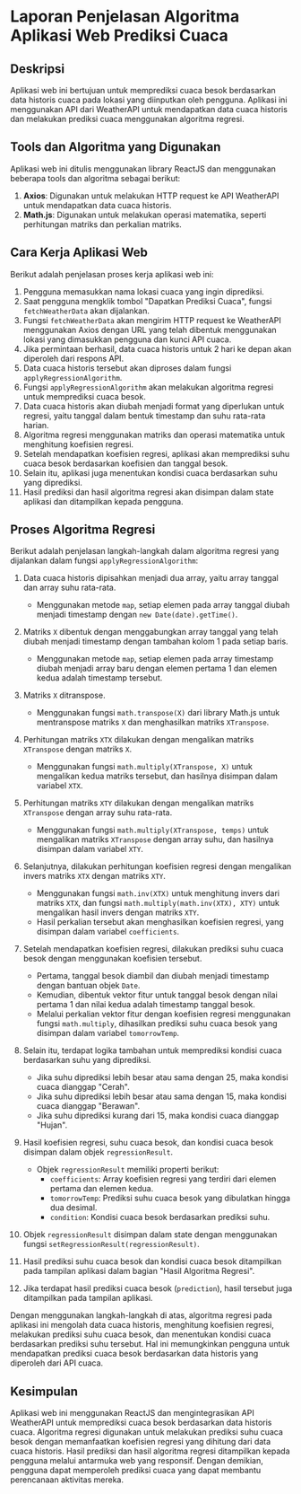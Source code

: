 # Laporan Penjelasan Algoritma Aplikasi Web Prediksi Cuaca

## Deskripsi
Aplikasi web ini bertujuan untuk memprediksi cuaca besok berdasarkan data historis cuaca pada lokasi yang diinputkan oleh pengguna. Aplikasi ini menggunakan API dari WeatherAPI untuk mendapatkan data cuaca historis dan melakukan prediksi cuaca menggunakan algoritma regresi.

## Tools dan Algoritma yang Digunakan
Aplikasi web ini ditulis menggunakan library ReactJS dan menggunakan beberapa tools dan algoritma sebagai berikut:

1. **Axios**: Digunakan untuk melakukan HTTP request ke API WeatherAPI untuk mendapatkan data cuaca historis.
2. **Math.js**: Digunakan untuk melakukan operasi matematika, seperti perhitungan matriks dan perkalian matriks.

## Cara Kerja Aplikasi Web
Berikut adalah penjelasan proses kerja aplikasi web ini:

1. Pengguna memasukkan nama lokasi cuaca yang ingin diprediksi.
2. Saat pengguna mengklik tombol "Dapatkan Prediksi Cuaca", fungsi `fetchWeatherData` akan dijalankan.
3. Fungsi `fetchWeatherData` akan mengirim HTTP request ke WeatherAPI menggunakan Axios dengan URL yang telah dibentuk menggunakan lokasi yang dimasukkan pengguna dan kunci API cuaca.
4. Jika permintaan berhasil, data cuaca historis untuk 2 hari ke depan akan diperoleh dari respons API.
5. Data cuaca historis tersebut akan diproses dalam fungsi `applyRegressionAlgorithm`.
6. Fungsi `applyRegressionAlgorithm` akan melakukan algoritma regresi untuk memprediksi cuaca besok.
7. Data cuaca historis akan diubah menjadi format yang diperlukan untuk regresi, yaitu tanggal dalam bentuk timestamp dan suhu rata-rata harian.
8. Algoritma regresi menggunakan matriks dan operasi matematika untuk menghitung koefisien regresi.
9. Setelah mendapatkan koefisien regresi, aplikasi akan memprediksi suhu cuaca besok berdasarkan koefisien dan tanggal besok.
10. Selain itu, aplikasi juga menentukan kondisi cuaca berdasarkan suhu yang diprediksi.
11. Hasil prediksi dan hasil algoritma regresi akan disimpan dalam state aplikasi dan ditampilkan kepada pengguna.

## Proses Algoritma Regresi

Berikut adalah penjelasan langkah-langkah dalam algoritma regresi yang dijalankan dalam fungsi `applyRegressionAlgorithm`:

1. Data cuaca historis dipisahkan menjadi dua array, yaitu array tanggal dan array suhu rata-rata.
   - Menggunakan metode `map`, setiap elemen pada array tanggal diubah menjadi timestamp dengan `new Date(date).getTime()`.

2. Matriks `X` dibentuk dengan menggabungkan array tanggal yang telah diubah menjadi timestamp dengan tambahan kolom 1 pada setiap baris.
   - Menggunakan metode `map`, setiap elemen pada array timestamp diubah menjadi array baru dengan elemen pertama 1 dan elemen kedua adalah timestamp tersebut.

3. Matriks `X` ditranspose.
   - Menggunakan fungsi `math.transpose(X)` dari library Math.js untuk mentranspose matriks `X` dan menghasilkan matriks `XTranspose`.

4. Perhitungan matriks `XTX` dilakukan dengan mengalikan matriks `XTranspose` dengan matriks `X`.
   - Menggunakan fungsi `math.multiply(XTranspose, X)` untuk mengalikan kedua matriks tersebut, dan hasilnya disimpan dalam variabel `XTX`.

5. Perhitungan matriks `XTY` dilakukan dengan mengalikan matriks `XTranspose` dengan array suhu rata-rata.
   - Menggunakan fungsi `math.multiply(XTranspose, temps)` untuk mengalikan matriks `XTranspose` dengan array suhu, dan hasilnya disimpan dalam variabel `XTY`.

6. Selanjutnya, dilakukan perhitungan koefisien regresi dengan mengalikan invers matriks `XTX` dengan matriks `XTY`.
   - Menggunakan fungsi `math.inv(XTX)` untuk menghitung invers dari matriks `XTX`, dan fungsi `math.multiply(math.inv(XTX), XTY)` untuk mengalikan hasil invers dengan matriks `XTY`.
   - Hasil perkalian tersebut akan menghasilkan koefisien regresi, yang disimpan dalam variabel `coefficients`.

7. Setelah mendapatkan koefisien regresi, dilakukan prediksi suhu cuaca besok dengan menggunakan koefisien tersebut.
   - Pertama, tanggal besok diambil dan diubah menjadi timestamp dengan bantuan objek `Date`.
   - Kemudian, dibentuk vektor fitur untuk tanggal besok dengan nilai pertama 1 dan nilai kedua adalah timestamp tanggal besok.
   - Melalui perkalian vektor fitur dengan koefisien regresi menggunakan fungsi `math.multiply`, dihasilkan prediksi suhu cuaca besok yang disimpan dalam variabel `tomorrowTemp`.

8. Selain itu, terdapat logika tambahan untuk memprediksi kondisi cuaca berdasarkan suhu yang diprediksi.
   - Jika suhu diprediksi lebih besar atau sama dengan 25, maka kondisi cuaca dianggap "Cerah".
   - Jika suhu diprediksi lebih besar atau sama dengan 15, maka kondisi cuaca dianggap "Berawan".
   - Jika suhu diprediksi kurang dari 15, maka kondisi cuaca dianggap "Hujan".

9. Hasil koefisien regresi, suhu cuaca besok, dan kondisi cuaca besok disimpan dalam objek `regressionResult`.
   - Objek `regressionResult` memiliki properti berikut:
     - `coefficients`: Array koefisien regresi yang terdiri dari elemen pertama dan elemen kedua.
     - `tomorrowTemp`: Prediksi suhu cuaca besok yang dibulatkan hingga dua desimal.
     - `condition`: Kondisi cuaca besok berdasarkan prediksi suhu.

10. Objek `regressionResult` disimpan dalam state dengan menggunakan fungsi `setRegressionResult(regressionResult)`.

11. Hasil prediksi suhu cuaca besok dan kondisi cuaca besok ditampilkan pada tampilan aplikasi dalam bagian "Hasil Algoritma Regresi".

12. Jika terdapat hasil prediksi cuaca besok (`prediction`), hasil tersebut juga ditampilkan pada tampilan aplikasi.

Dengan menggunakan langkah-langkah di atas, algoritma regresi pada aplikasi ini mengolah data cuaca historis, menghitung koefisien regresi, melakukan prediksi suhu cuaca besok, dan menentukan kondisi cuaca berdasarkan prediksi suhu tersebut. Hal ini memungkinkan pengguna untuk mendapatkan prediksi cuaca besok berdasarkan data historis yang diperoleh dari API cuaca.



## Kesimpulan
Aplikasi web ini menggunakan ReactJS dan mengintegrasikan API WeatherAPI untuk memprediksi cuaca besok berdasarkan data historis cuaca. Algoritma regresi digunakan untuk melakukan prediksi suhu cuaca besok dengan memanfaatkan koefisien regresi yang dihitung dari data cuaca historis. Hasil prediksi dan hasil algoritma regresi ditampilkan kepada pengguna melalui antarmuka web yang responsif. Dengan demikian, pengguna dapat memperoleh prediksi cuaca yang dapat membantu perencanaan aktivitas mereka.
